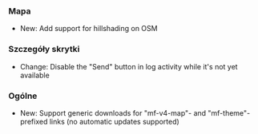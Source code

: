 
### Mapa
- New: Add support for hillshading on OSM

### Szczegóły skrytki
- Change: Disable the "Send" button in log activity while it's not yet available

### Ogólne
- New: Support generic downloads for "mf-v4-map"- and "mf-theme"-prefixed links (no automatic updates supported)
